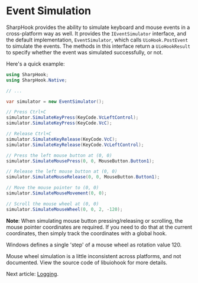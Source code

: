 # Event Simulation

SharpHook provides the ability to simulate keyboard and mouse events in a cross-platform way as well. It provides the
`IEventSimulator` interface, and the default implementation, `EventSimulator`, which calls `UioHook.PostEvent` to
simulate the events. The methods in this interface return a `UioHookResult` to specify whether the event was simulated
successfully, or not.

Here's a quick example:

```C#
using SharpHook;
using SharpHook.Native;

// ...

var simulator = new EventSimulator();

// Press Ctrl+C
simulator.SimulateKeyPress(KeyCode.VcLeftControl);
simulator.SimulateKeyPress(KeyCode.VcC);

// Release Ctrl+C
simulator.SimulateKeyRelease(KeyCode.VcC);
simulator.SimulateKeyRelease(KeyCode.VcLeftControl);

// Press the left mouse button at (0, 0)
simulator.SimulateMousePress(0, 0, MouseButton.Button1);

// Release the left mouse button at (0, 0)
simulator.SimulateMouseRelease(0, 0, MouseButton.Button1);

// Move the mouse pointer to (0, 0)
simulator.SimulateMouseMovement(0, 0);

// Scroll the mouse wheel at (0, 0)
simulator.SimulateMouseWheel(0, 0, 2, -120);
```

**Note**: When simulating mouse button pressing/releasing or scrolling, the mouse pointer coordinates are required. If
you need to do that at the current coordinates, then simply track the coordinates with a global hook.

Windows defines a single 'step' of a mouse wheel as rotation value 120.

Mouse wheel simulation is a little inconsistent across platforms, and not documented. View the source code of libuiohook
for more details.

Next article: [Logging](logging.md).
